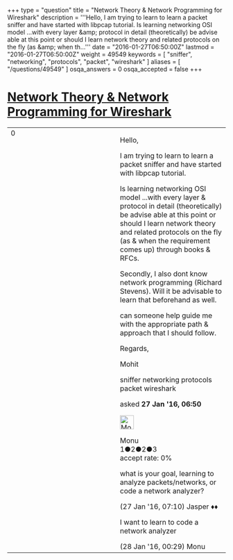 +++
type = "question"
title = "Network Theory &amp; Network Programming for Wireshark"
description = '''Hello, I am trying to learn to learn a packet sniffer and have started with libpcap tutorial. Is learning networking OSI model ...with every layer &amp;amp; protocol in detail (theoretically) be advise able at this point or should I learn network theory and related protocols on the fly (as &amp;amp; when th...'''
date = "2016-01-27T06:50:00Z"
lastmod = "2016-01-27T06:50:00Z"
weight = 49549
keywords = [ "sniffer", "networking", "protocols", "packet", "wireshark" ]
aliases = [ "/questions/49549" ]
osqa_answers = 0
osqa_accepted = false
+++

<div class="headNormal">

# [Network Theory & Network Programming for Wireshark](/questions/49549/network-theory-network-programming-for-wireshark)

</div>

<div id="main-body">

<div id="askform">

<table id="question-table" style="width:100%;"><colgroup><col style="width: 50%" /><col style="width: 50%" /></colgroup><tbody><tr class="odd"><td style="width: 30px; vertical-align: top"><div class="vote-buttons"><div id="post-49549-score" class="post-score" title="current number of votes">0</div><div id="favorite-count" class="favorite-count"></div></div></td><td><div id="item-right"><div class="question-body"><p>Hello,</p><p>I am trying to learn to learn a packet sniffer and have started with libpcap tutorial.</p><p>Is learning networking OSI model ...with every layer &amp; protocol in detail (theoretically) be advise able at this point or should I learn network theory and related protocols on the fly (as &amp; when the requirement comes up) through books &amp; RFCs.</p><p>Secondly, I also dont know network programming (Richard Stevens). Will it be advisable to learn that beforehand as well.</p><p>can someone help guide me with the appropriate path &amp; approach that I should follow.</p><p>Regards,</p><p>Mohit</p></div><div id="question-tags" class="tags-container tags">sniffer networking protocols packet wireshark</div><div id="question-controls" class="post-controls"></div><div class="post-update-info-container"><div class="post-update-info post-update-info-user"><p>asked <strong>27 Jan '16, 06:50</strong></p><img src="https://secure.gravatar.com/avatar/e74d8ecace804379f67c14c9af33695d?s=32&amp;d=identicon&amp;r=g" class="gravatar" width="32" height="32" alt="Monu&#39;s gravatar image" /><p>Monu<br />
<span class="score" title="1 reputation points">1</span><span title="2 badges"><span class="badge1">●</span><span class="badgecount">2</span></span><span title="2 badges"><span class="silver">●</span><span class="badgecount">2</span></span><span title="3 badges"><span class="bronze">●</span><span class="badgecount">3</span></span><br />
<span class="accept_rate" title="Rate of the user&#39;s accepted answers">accept rate:</span> <span title="Monu has no accepted answers">0%</span></p></div></div><div id="comments-container-49549" class="comments-container"><span id="49550"></span><div id="comment-49550" class="comment"><div id="post-49550-score" class="comment-score"></div><div class="comment-text"><p>what is your goal, learning to analyze packets/networks, or code a network analyzer?</p></div><div id="comment-49550-info" class="comment-info"><span class="comment-age">(27 Jan '16, 07:10)</span> Jasper ♦♦</div></div><span id="49570"></span><div id="comment-49570" class="comment"><div id="post-49570-score" class="comment-score"></div><div class="comment-text"><p>I want to learn to code a network analyzer</p></div><div id="comment-49570-info" class="comment-info"><span class="comment-age">(28 Jan '16, 00:29)</span> Monu</div></div></div><div id="comment-tools-49549" class="comment-tools"></div><div class="clear"></div><div id="comment-49549-form-container" class="comment-form-container"></div><div class="clear"></div></div></td></tr></tbody></table>

</div>

</div>

